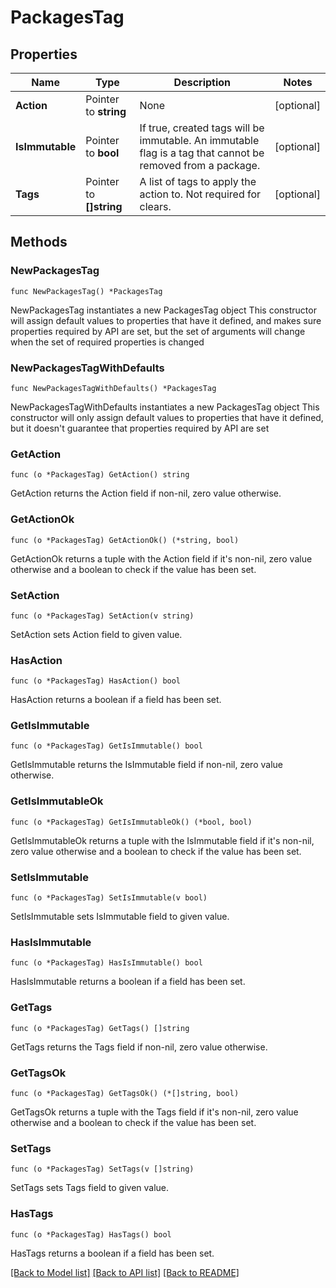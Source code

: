 # PackagesTag

## Properties

Name | Type | Description | Notes
------------ | ------------- | ------------- | -------------
**Action** | Pointer to **string** | None | [optional] 
**IsImmutable** | Pointer to **bool** | If true, created tags will be immutable. An immutable flag is a tag that cannot be removed from a package. | [optional] 
**Tags** | Pointer to **[]string** | A list of tags to apply the action to. Not required for clears. | [optional] 

## Methods

### NewPackagesTag

`func NewPackagesTag() *PackagesTag`

NewPackagesTag instantiates a new PackagesTag object
This constructor will assign default values to properties that have it defined,
and makes sure properties required by API are set, but the set of arguments
will change when the set of required properties is changed

### NewPackagesTagWithDefaults

`func NewPackagesTagWithDefaults() *PackagesTag`

NewPackagesTagWithDefaults instantiates a new PackagesTag object
This constructor will only assign default values to properties that have it defined,
but it doesn't guarantee that properties required by API are set

### GetAction

`func (o *PackagesTag) GetAction() string`

GetAction returns the Action field if non-nil, zero value otherwise.

### GetActionOk

`func (o *PackagesTag) GetActionOk() (*string, bool)`

GetActionOk returns a tuple with the Action field if it's non-nil, zero value otherwise
and a boolean to check if the value has been set.

### SetAction

`func (o *PackagesTag) SetAction(v string)`

SetAction sets Action field to given value.

### HasAction

`func (o *PackagesTag) HasAction() bool`

HasAction returns a boolean if a field has been set.

### GetIsImmutable

`func (o *PackagesTag) GetIsImmutable() bool`

GetIsImmutable returns the IsImmutable field if non-nil, zero value otherwise.

### GetIsImmutableOk

`func (o *PackagesTag) GetIsImmutableOk() (*bool, bool)`

GetIsImmutableOk returns a tuple with the IsImmutable field if it's non-nil, zero value otherwise
and a boolean to check if the value has been set.

### SetIsImmutable

`func (o *PackagesTag) SetIsImmutable(v bool)`

SetIsImmutable sets IsImmutable field to given value.

### HasIsImmutable

`func (o *PackagesTag) HasIsImmutable() bool`

HasIsImmutable returns a boolean if a field has been set.

### GetTags

`func (o *PackagesTag) GetTags() []string`

GetTags returns the Tags field if non-nil, zero value otherwise.

### GetTagsOk

`func (o *PackagesTag) GetTagsOk() (*[]string, bool)`

GetTagsOk returns a tuple with the Tags field if it's non-nil, zero value otherwise
and a boolean to check if the value has been set.

### SetTags

`func (o *PackagesTag) SetTags(v []string)`

SetTags sets Tags field to given value.

### HasTags

`func (o *PackagesTag) HasTags() bool`

HasTags returns a boolean if a field has been set.


[[Back to Model list]](../README.md#documentation-for-models) [[Back to API list]](../README.md#documentation-for-api-endpoints) [[Back to README]](../README.md)


